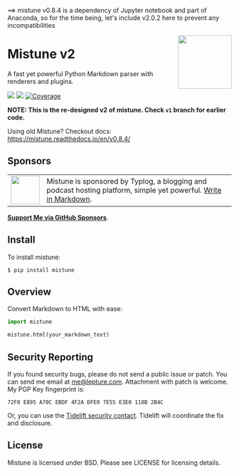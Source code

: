 ==> mistune v0.8.4 is a dependency of Jupyter notebook and part of Anaconda, so for the time being,
    let's include v2.0.2 here to prevent any incompatibilities


<a href="https://github.com/lepture/mistune">
<img align="right" width="120" height="120" src="docs/_static/logo.svg">
</a>

# Mistune v2

A fast yet powerful Python Markdown parser with renderers and plugins.

<a href="https://lepture.com/donate"><img src="https://badgen.net/badge/donate/lepture/ff69b4?icon=patreon" /></a>
<a href="https://github.com/lepture/mistune/actions"><img src="https://github.com/lepture/mistune/workflows/tests/badge.svg" /></a>
<a href="https://codecov.io/gh/lepture/mistune"><img src="https://badgen.net/codecov/c/github/lepture/mistune" alt="Coverage"></a>


**NOTE: This is the re-designed v2 of mistune. Check `v1` branch for earlier code.**

Using old Mistune? Checkout docs: <https://mistune.readthedocs.io/en/v0.8.4/>

## Sponsors

<table>
<tr>
<td><img align="middle" width="64" src="https://typlog.com/android-chrome-512x512.png"></td>
<td>Mistune is sponsored by Typlog, a blogging and podcast hosting platform, simple yet powerful. <a href="https://typlog.com/?utm_source=mistune&utm_medium=referral&utm_campaign=readme">Write in Markdown</a>.
</td>
</tr>
</table>

[**Support Me via GitHub Sponsors**](https://github.com/users/lepture/sponsorship).

## Install

To install mistune:

```
$ pip install mistune
```

## Overview

Convert Markdown to HTML with ease:

```python
import mistune

mistune.html(your_markdown_text)
```

## Security Reporting

If you found security bugs, please do not send a public issue or patch.
You can send me email at <me@lepture.com>. Attachment with patch is welcome.
My PGP Key fingerprint is:

```
72F8 E895 A70C EBDF 4F2A DFE0 7E55 E3E0 118B 2B4C
```

Or, you can use the [Tidelift security contact](https://tidelift.com/security).
Tidelift will coordinate the fix and disclosure.

## License

Mistune is licensed under BSD. Please see LICENSE for licensing details.
